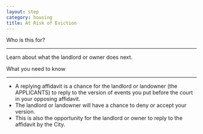 ```yaml
---
layout: step
category: housing
title: At Risk of Eviction
---
```

<div class="intro">
  <div class="header"><i class="fa fa-fw fa-users" aria-hidden="true"></i> Who is this for?</div>
  <hr>
  <div class="content">
    <p>Learn about what the landlord or owner does next.</p>
  </div>
</div>

<div class="summary">
  <div class="header"><i class="fa fa-fw fa-exclamation-circle" aria-hidden="true"></i> What you need to know</div>
  <hr>
  <div class="content">
    <ul class="fa-ul">
      <li><i class="fa-li fa fa-info-circle"></i>A replying affidavit is a chance for the landlord or landowner (the APPLICANTS) to reply to the version of events you put before the court in your opposing affidavit.</li>
      <li><i class="fa-li fa fa-info-circle"></i>The landlord or landowner will have a chance to deny or accept your version.</li>
      <li><i class="fa-li fa fa-info-circle"></i>This is also the opportunity for the landlord or owner to reply to the affidavit by the City.</li>
    </ul>
  </div>
</div>
